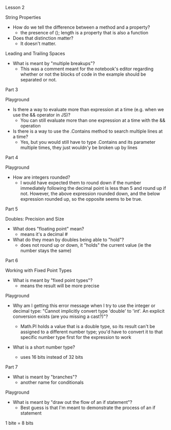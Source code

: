 Lesson 2

String Properties
- How do we tell the difference between a method and a property?<br> 
    - the presence of (); length is a property that is also a function
- Does that distinction matter?
    - It doesn't matter.

Leading and Trailing Spaces
- What is meant by "multiple breakups"?
    - This was a comment meant for the notebook's editor regarding whether or not the blocks of code in the example should be separated or not.

Part 3

Playground
- Is there a way to evaluate more than expression at a time (e.g. when we use the && operator in JS)?
    - You can still evaluate more than one expression at a time with the && operation
- Is there is a way to use the .Contains method to search multiple lines at a time?
    - Yes, but you would still have to type .Contains and its parameter multiple times, they just wouldn'y be broken up by lines

Part 4 

Playground
- How are integers rounded?
    - I would have expected them to round down if the number immediately following the decimal point is less than 5 and round up if not. However, the above expression rounded down, and the below expression rounded up, so the opposite seems to be true.

Part 5

Doubles: Precision and Size
- What does "floating point" mean?
    - means it's a decimal # 
- What do they mean by doubles being able to "hold"?
    - does not round up or down, it "holds" the current value (ie the number stays the same)

Part 6

Working with Fixed Point Types
- What is meant by "fixed point types"?
    - means the result will be more precise

Playground 
- Why am I getting this error message when I try to use the integer or decimal type: "Cannot implicitly convert type 'double' to 'int'. An explicit conversion exists (are you missing a cast?)"?   
    - Math.PI holds a value that is a double type, so its result can't be assigned to a different number type; you'd have to convert it to that specific number type first for the expression to work
    
- What is a short number type?
    - uses 16 bits instead of 32 bits

Part 7 

- What is meant by "branches"?
    - another name for conditionals

Playground
- What is meant by "draw out the flow of an if statement"?
    - Best guess is that I'm meant to demonstrate the process of an if statement

1 bite = 8 bits